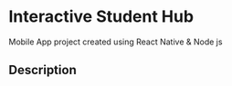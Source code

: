# Interactive Student Hub
 Mobile App project created using React Native & Node js
## Description
  

